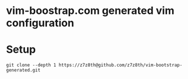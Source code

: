 # vim-boostrap.com generated vim configuration

Setup
===
```
git clone --depth 1 https://z7z8th@github.com/z7z8th/vim-bootstrap-generated.git
```
